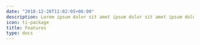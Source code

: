 ```yaml
---
date: "2018-12-28T11:02:05+06:00"
description: Lorem ipsum dolor sit amet ipsum dolor sit amet ipsum dolor sit amet
icon: ti-package
title: Features
type: docs
---
```

